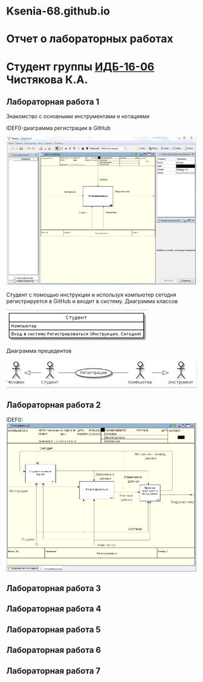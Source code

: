 # Ksenia-68.github.io
# Отчет о лабораторных работах 
# Студент группы [ИДБ-16-06](https://github.com/stankin/design-1/wiki/list-idb-16-06) Чистякова К.А.
## Лабораторная работа 1
Знакомство с основными инструментами и нотациями

IDEF0-диаграмма регистрации в GitHub

![none](https://github.com/Kseniia-68/Ksenia-68.github.io/blob/master/1.png)

Студент с помощью инструкции и используя компьютер сегодня регистрируется в GitHub и входит в систему.
Диаграмма классов

![none](https://github.com/Kseniia-68/Ksenia-68.github.io/blob/master/2.png)

Диаграмма прецедентов

![none](https://github.com/Kseniia-68/Ksenia-68.github.io/blob/master/3.png)

## Лабораторная работа 2

IDEF0: ![none](https://github.com/Kseniia-68/Ksenia-68.github.io/blob/master/2.1.PNG)

## Лабораторная работа 3
## Лабораторная работа 4
## Лабораторная работа 5
## Лабораторная работа 6
## Лабораторная работа 7
